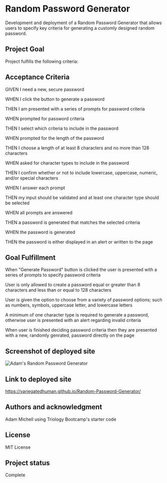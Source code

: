 # Random Password Generator

Development and deployment of a Random Password Generator that allows users to specify key criteria for generating a customly designed random password.


## Project Goal

Project fulfills the following criteria:

## Acceptance Criteria

GIVEN I need a new, secure password

WHEN I click the button to generate a password

THEN I am presented with a series of prompts for password criteria

WHEN prompted for password criteria

THEN I select which criteria to include in the password

WHEN prompted for the length of the password

THEN I choose a length of at least 8 characters and no more than 128 characters

WHEN asked for character types to include in the password

THEN I confirm whether or not to include lowercase, uppercase, numeric, and/or special characters

WHEN I answer each prompt

THEN my input should be validated and at least one character type should be selected

WHEN all prompts are answered

THEN a password is generated that matches the selected criteria

WHEN the password is generated

THEN the password is either displayed in an alert or written to the page

## Goal Fulfillment

When "Generate Password" button is clicked the user is presented with a series of prompts to specify password criteria

User is only allowed to create a password equal or greater than 8 characters and less than or equal to 128 characters

User is given the option to choose from a variety of password options; such as numbers, symbols, uppercase letter, and lowercase letters

A minimum of one character type is required to generate a password, otherwise user is presented with an alert regarding invalid criteria

When user is finished deciding password criteria then they are presented with a new, randomly genrated, password directly on the page



## Screenshot of deployed site
![Adam's Random Password Generator](assets/Deployed_page.png)

## Link to deployed site
https://variegatedhuman.github.io/Random-Password-Generator/

## Authors and acknowledgment
Adam Michell using Triology Bootcamp's starter code

## License
MIT License

## Project status
Complete
